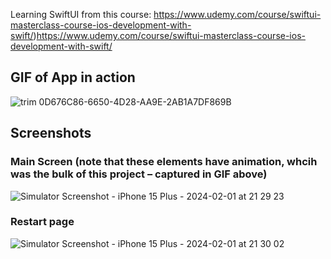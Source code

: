 Learning SwiftUI from this course: https://www.udemy.com/course/swiftui-masterclass-course-ios-development-with-swift/)https://www.udemy.com/course/swiftui-masterclass-course-ios-development-with-swift/
## GIF of App in action
![trim 0D676C86-6650-4D28-AA9E-2AB1A7DF869B](https://github.com/avan36/SwiftRestart/assets/158532304/319bd928-0683-4d6b-a755-9e31f3e2f1a9)

## Screenshots
### Main Screen (note that these elements have animation, whcih was the bulk of this project – captured in GIF above)
![Simulator Screenshot - iPhone 15 Plus - 2024-02-01 at 21 29 23](https://github.com/avan36/SwiftRestart/assets/158532304/5dffd749-0938-4a39-b59c-549c36a1fc04)

### Restart page
![Simulator Screenshot - iPhone 15 Plus - 2024-02-01 at 21 30 02](https://github.com/avan36/SwiftRestart/assets/158532304/3aa751a0-d502-4a83-bcbe-efcd5dc6e744)

